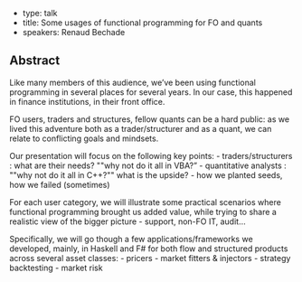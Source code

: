 - type: talk
- title: Some usages of functional programming for FO and quants
- speakers: Renaud Bechade

## Abstract 

Like many members of this audience, we’ve been using functional
programming in several places for several years. In our case, this
happened in finance institutions, in their front office.

FO users, traders and structures, fellow quants can be a hard public:
as we lived this adventure both as a trader/structurer and as a quant,
we can relate to conflicting goals and mindsets.

Our presentation will focus on the following key points: -
traders/structurers : what are their needs? ""why not do it all in
VBA?” - quantitative analysts : ""why not do it all in C++?"" what is
the upside? - how we planted seeds, how we failed (sometimes)

For each user category, we will illustrate some practical scenarios
where functional programming brought us added value, while trying to
share a realistic view of the bigger picture - support, non-FO IT,
audit…

Specifically, we will go though a few applications/frameworks we
developed, mainly, in Haskell and F# for both flow and structured
products across several asset classes: - pricers - market fitters &
injectors - strategy backtesting - market risk
